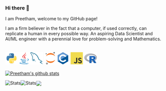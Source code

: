 ### Hi there 👋

I am Preetham, welcome to my GitHub page! 

I am a firm believer in the fact that a computer, if used correctly, can replicate a human in every possible way. An aspiring Data Scientist and AI/ML engineer with a perennial love for problem-solving and Mathematics.<br><br><br>
<img src="https://raw.githubusercontent.com/devicons/devicon/master/icons/python/python-original.svg" alt="python" width="40" height="40"/><img src = "https://raw.githubusercontent.com/devicons/devicon/master/icons/java/java-original.svg" alt="java" width="40" height="40"/><img src="https://github.com/devicons/devicon/blob/master/icons/mysql/mysql-original.svg" alt="mysql" width="40" height="40"/> <img src = "https://github.com/devicons/devicon/blob/master/icons/jupyter/jupyter-original.svg" alt="jupyter" width ="40" height="40"/><img src="https://raw.githubusercontent.com/devicons/devicon/master/icons/c/c-original.svg" alt="c" width="40" height="40"/> <img src="https://raw.githubusercontent.com/devicons/devicon/master/icons/javascript/javascript-original.svg" alt="js" width="40" height="40"/> <img src="https://raw.githubusercontent.com/devicons/devicon/master/icons/r/r-original.svg" alt="r" width="40" height="40"/><br><br>
[![Preetham's github stats](https://github-readme-stats.vercel.app/api?username=preethampython101&include_all_commits=true&theme=onedark)](https://github.com/anuraghazra/github-readme-stats)

<a href="https://github.com/preethampython101/github-readme-stats">
  <img align="center" src="https://github-readme-stats.preethampython101.vercel.app/api/top-langs/?username=preethampython101&layout=compact&theme=material-palenight"/>
</a>

<img align="left" alt="Stats" src="https://github-readme-stats.vercel.app/api?username=preethampython101&&show_icons=true&title_color=ffffff&icon_color=ffffff&text_color=daf7dc&bg_color=000000" />

<img align="left" alt="Stats" src="https://github-readme-stats.vercel.app/api/top-langs/?username=preethampython101&exclude_repo=github-readme-stats,preethampython101.github.io" />

<!--
**preethampython101/preethampython101** is a ✨ _special_ ✨ repository because its `README.md` (this file) appears on your GitHub profile.
Here are some ideas to get you started:
- 🔭 I’m currently working on ...
- 🌱 I’m currently learning ...
- 👯 I’m looking to collaborate on ...
- 🤔 I’m looking for help with ...
- 💬 Ask me about ...
- 📫 How to reach me: ...
- 😄 Pronouns: ...
- ⚡ Fun fact: ...
-->
